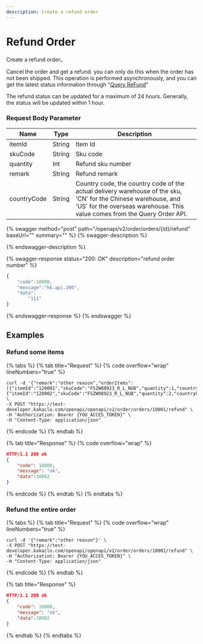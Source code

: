 ```yaml
---
description: Create a refund order
---
```


# Refund Order

Create a refund order。

Cancel the order and get a refund. you can only do this when the order has not been shipped. This operation is performed asynchronously, and you can get the latest status information through "[Query ReFund](query-refund.md)"

The refund status can be updated for a maximum of 24 hours. Generally, the status will be updated within 1 hour.

### **Request Body Parameter**

| Name        | Type   | Description                                                                                                                                                                                 |
| ----------- | ------ | ------------------------------------------------------------------------------------------------------------------------------------------------------------------------------------------- |
| itemId      | String | Item Id                                                                                                                                                                                     |
| skuCode     | String | Sku code                                                                                                                                                                                    |
| quantity    | Int    | Refund sku number                                                                                                                                                                           |
| remark      | String | Refund  remark                                                                                                                                                                              |
| countryCode | String | Country code, the country code of the actual delivery warehouse of the sku, 'CN' for the Chinese warehouse, and 'US' for the overseas warehouse. This value comes from the Query Order API. |

{% swagger method="post" path="/openapi/v2/order/orders/{id}/refund" baseUrl="" summary="" %}
{% swagger-description %}

{% endswagger-description %}

{% swagger-response status="200: OK" description="refund order number" %}
```javascript
{
    "code":10000,
    "message":"kk.api.200",
    "data":
        "111"
}
```
{% endswagger-response %}
{% endswagger %}

## Examples

### Refund some items

{% tabs %}
{% tab title="Request" %}
{% code overflow="wrap" lineNumbers="true" %}
```shell
curl -d '{"remark":"other reason","orderItems":[{"itemId":"120001","skuCode":"FSZW08923_R_L_NUB","quantity":1,"countryCode":"CN"},{"itemId":"120002","skuCode":"FSZW08923_R_L_NUB","quantity":2,"countryCode":"US"}]}' \
-X POST "https://test-developer.kakaclo.com/openapi/openapi/v2/order/orders/10001/refund" \
-H "Authorization: Bearer {YOU_ACCES_TOKEN}" \
-H "Content-Type: application/json"
```
{% endcode %}
{% endtab %}

{% tab title="Response" %}
{% code overflow="wrap" %}
```json
HTTP/1.1 200 ok
{
    "code": 10000,
    "message": "ok",
    "data":10002
}
```
{% endcode %}
{% endtab %}
{% endtabs %}

### Refund the entire order

{% tabs %}
{% tab title="Request" %}
{% code overflow="wrap" lineNumbers="true" %}
```shell
curl -d '{"remark":"other reason"}' \
-X POST "https://test-developer.kakaclo.com/openapi/openapi/v2/order/orders/10001/refund" \
-H "Authorization: Bearer {YOU_ACCES_TOKEN}" \
-H "Content-Type: application/json"
```
{% endcode %}
{% endtab %}

{% tab title="Response" %}
```json
HTTP/1.1 200 ok
{
    "code": 10000,
    "message": "ok",
    "data":10002
}
```
{% endtab %}
{% endtabs %}

